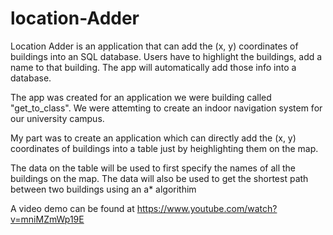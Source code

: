 # location-Adder

Location Adder is an application that can add the (x, y) coordinates of buildings into an SQL database. Users have to highlight the buildings, add a name to that building. The app will automatically add those info into a database.

The app was created for an application we were building called "get_to_class". We were attemting to create an indoor navigation system for our university campus. 

My part was to create an application which can directly add the (x, y) coordinates of buildings into a table just by heighlighting them on the map. 

The data on the table will be used to first specify the names of all the buildings on the map. The data will also be used to get the shortest path between two buildings using an a* algorithim

A video demo can be found at
https://www.youtube.com/watch?v=mniMZmWp19E
